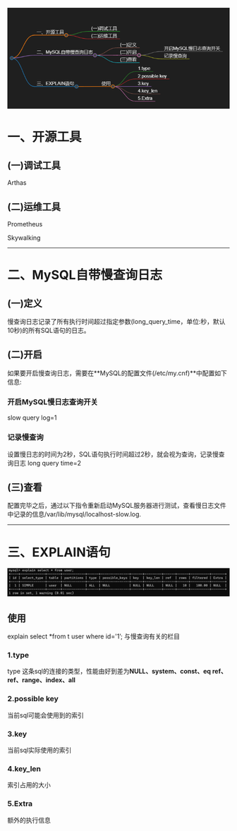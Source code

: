 ![alt text](../img/定位慢查询方式.png)
# 一、开源工具

## (一)调试工具
  Arthas
## (二)运维工具
  Prometheus

  Skywalking

----
# 二、MySQL自带慢查询日志

## (一)定义
  慢查询日志记录了所有执行时间超过指定参数(long_query_time，单位:秒，默认10秒)的所有SQL语句的日志。

## (二)开启
 如果要开启慢查询日志，需要在**MySQL的配置文件(/etc/my.cnf)**中配置如下信息:

### 开启MySQL慢日志查询开关
 slow query log=1
### 记录慢查询
 设置慢日志的时间为2秒，SQL语句执行时间超过2秒，就会视为查询，记录慢查询日志
 long query time=2
 
## (三)查看
  配置完毕之后，通过以下指令重新启动MySQL服务器进行测试，查看慢日志文件中记录的信息/var/lib/mysql/localhost-slow.log.

---
# 三、EXPLAIN语句
![alt text](../img/explain执行计划.png)

## 使用
  explain select *from t user where id='1’;
 与慢查询有关的栏目

### 1.type
   type 这条sql的连接的类型，性能由好到差为**NULL、system、const、eq ref、ref、range、index、all**

### 2.possible key
   当前sql可能会使用到的索引

### 3.key
   当前sql实际使用的索引

### 4.key_len
   索引占用的大小

### 5.Extra 
   额外的执行信息